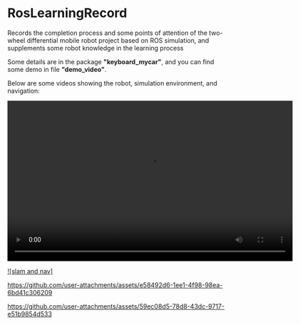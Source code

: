 # RosLearningRecord
Records the completion process and some points of attention of the two-wheel differential mobile robot project based on ROS simulation, and supplements some robot knowledge in the learning process

Some details are in the package **"keyboard_mycar"**, and you can find some demo in file **"demo_video"**.    

Below are some videos showing the robot, simulation environment, and navigation:  

<video width="640" height="360" controls>
  <source src="https://raw.githubusercontent.com/zjutony/RosLearningRecord/main/demo_video/mycar.mp4" type="video/mp4">
  Your browser does not support the video tag.
</video>

[![slam and nav]](https://www.youtube.com/watch?v=5pl_yiZUH5U)

https://github.com/user-attachments/assets/e58492d6-1ee1-4f98-98ea-6bd41c306209

https://github.com/user-attachments/assets/59ec08d5-78d8-43dc-9717-e51b9854d533

